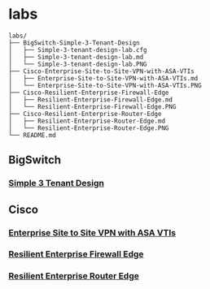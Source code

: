 # labs

```
labs/
├── BigSwitch-Simple-3-Tenant-Design
│   ├── Simple-3-tenant-design-lab.cfg
│   ├── Simple-3-tenant-design-lab.md
│   └── Simple-3-tenant-design-lab.PNG
├── Cisco-Enterprise-Site-to-Site-VPN-with-ASA-VTIs
│   ├── Enterprise-Site-to-Site-VPN-with-ASA-VTIs.md
│   └── Enterprise-Site-to-Site-VPN-with-ASA-VTIs.PNG
├── Cisco-Resilient-Enterprise-Firewall-Edge
│   ├── Resilient-Enterprise-Firewall-Edge.md
│   └── Resilient-Enterprise-Firewall-Edge.PNG
├── Cisco-Resilient-Enterprise-Router-Edge
│   ├── Resilient-Enterprise-Router-Edge.md
│   └── Resilient-Enterprise-Router-Edge.PNG
└── README.md
```

## BigSwitch

### [Simple 3 Tenant Design](/BigSwitch-Simple-3-Tenant-Design/Simple-3-tenant-design-lab.md)

## Cisco

### [Enterprise Site to Site VPN with ASA VTIs](/Cisco-Enterprise-Site-to-Site-VPN-with-ASA-VTIs/Enterprise-Site-to-Site-VPN-with-ASA-VTIs.md)

### [Resilient Enterprise Firewall Edge](/Cisco-Resilient-Enterprise-Firewall-Edge/Resilient-Enterprise-Firewall-Edge.md)

### [Resilient Enterprise Router Edge](/Cisco-Resilient-Enterprise-Router-Edge/Resilient-Enterprise-Router-Edge.md)